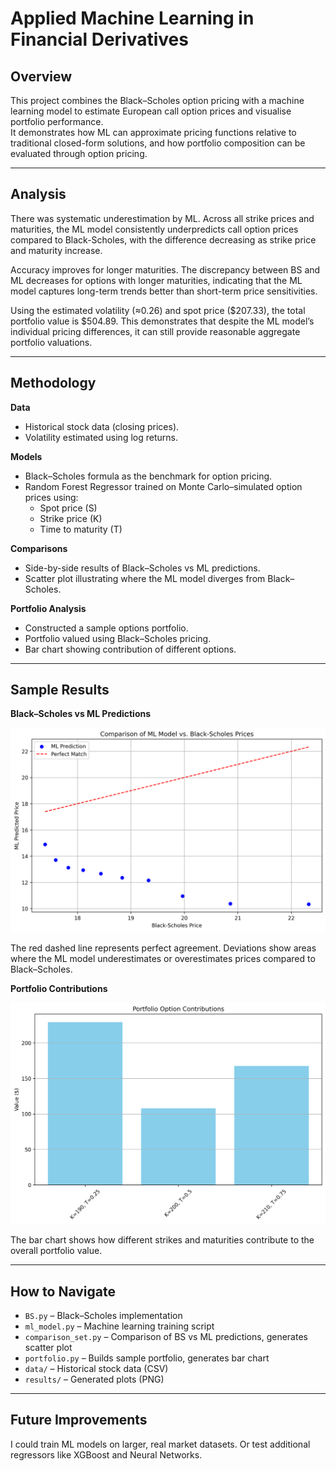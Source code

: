 # Applied Machine Learning in Financial Derivatives

## Overview
This project combines the Black–Scholes option pricing with a machine learning model to estimate European call option prices and visualise portfolio performance.  
It demonstrates how ML can approximate pricing functions relative to traditional closed-form solutions, and how portfolio composition can be evaluated through option pricing.

---

## Analysis
There was systematic underestimation by ML. Across all strike prices and maturities, the ML model consistently underpredicts call option prices compared to Black-Scholes, with the difference decreasing as strike price and maturity increase.

Accuracy improves for longer maturities. The discrepancy between BS and ML decreases for options with longer maturities, indicating that the ML model captures long-term trends better than short-term price sensitivities.

Using the estimated volatility (≈0.26) and spot price ($207.33), the total portfolio value is $504.89. This demonstrates that despite the ML model’s individual pricing differences, it can still provide reasonable aggregate portfolio valuations.

---

## Methodology

**Data**  
- Historical stock data (closing prices).  
- Volatility estimated using log returns.  

**Models**  
- Black–Scholes formula as the benchmark for option pricing.  
- Random Forest Regressor trained on Monte Carlo–simulated option prices using:  
  - Spot price (S)  
  - Strike price (K)  
  - Time to maturity (T)  

**Comparisons**  
- Side-by-side results of Black–Scholes vs ML predictions.  
- Scatter plot illustrating where the ML model diverges from Black–Scholes.  

**Portfolio Analysis**  
- Constructed a sample options portfolio.  
- Portfolio valued using Black–Scholes pricing.  
- Bar chart showing contribution of different options.  

---

## Sample Results

**Black–Scholes vs ML Predictions**  

![Scatter plot of Black–Scholes vs. ML predictions](results/bs_vs_ml.png)

The red dashed line represents perfect agreement. Deviations show areas where the ML model underestimates or overestimates prices compared to Black–Scholes.  

**Portfolio Contributions**  

![Bar charts of contributions to Portfolio Value](results/portfolio_chart.png)

The bar chart shows how different strikes and maturities contribute to the overall portfolio value. 

---

## How to Navigate
- `BS.py` – Black–Scholes implementation  
- `ml_model.py` – Machine learning training script  
- `comparison_set.py` – Comparison of BS vs ML predictions, generates scatter plot  
- `portfolio.py` – Builds sample portfolio, generates bar chart  
- `data/` – Historical stock data (CSV)  
- `results/` – Generated plots (PNG)  

---

## Future Improvements
I could train ML models on larger, real market datasets. Or test additional regressors like XGBoost and Neural Networks. 

